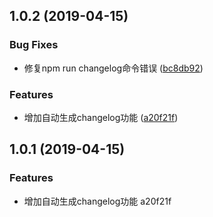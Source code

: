 ## 1.0.2 (2019-04-15)


### Bug Fixes

* 修复npm run changelog命令错误 ([bc8db92](https://github.com/HuMoran/node-project-template/commit/bc8db92))


### Features

* 增加自动生成changelog功能 ([a20f21f](https://github.com/HuMoran/node-project-template/commit/a20f21f))



## 1.0.1 (2019-04-15)


### Features

* 增加自动生成changelog功能 a20f21f



